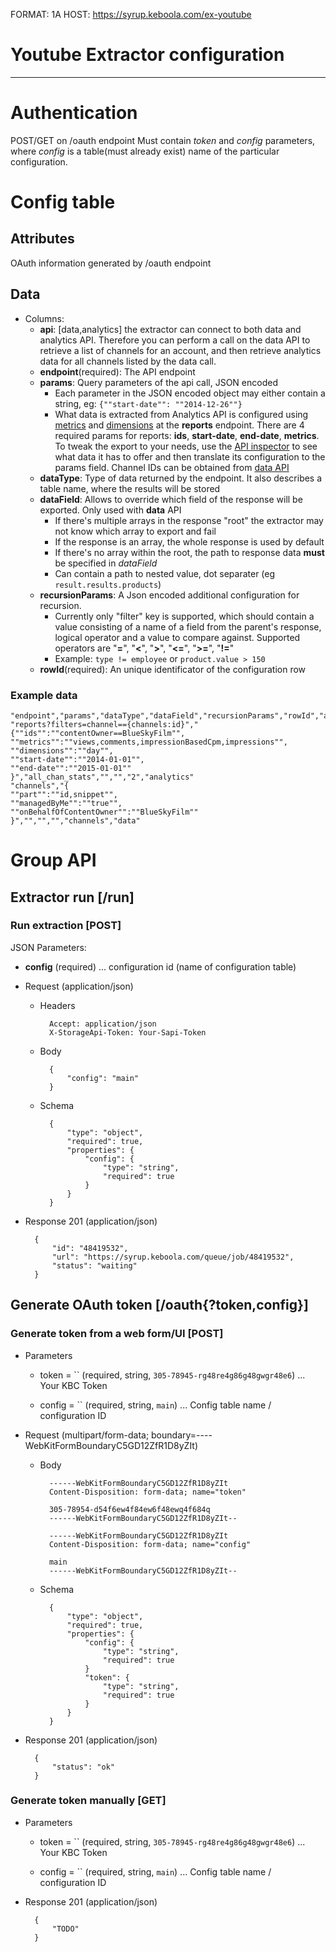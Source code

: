 FORMAT: 1A
HOST: https://syrup.keboola.com/ex-youtube

# Youtube Extractor configuration
---

# Authentication
POST/GET on /oauth endpoint
Must contain *token* and *config* parameters, where *config* is a table(must already exist) name of the particular configuration.

# Config table
## Attributes

OAuth information generated by /oauth endpoint

## Data
- Columns:
    - **api**: [data,analytics] the extractor can connect to both data and analytics API. Therefore you can perform a call on the data API to retrieve a list of channels for an account, and then retrieve analytics data for all channels listed by the data call.
    - **endpoint**(required): The API endpoint
    - **params**: Query parameters of the api call, JSON encoded
        - Each parameter in the JSON encoded object may either contain a string, eg: `{""start-date"": ""2014-12-26""}`
        - What data is extracted from Analytics API is configured using [metrics](https://developers.google.com/youtube/analytics/v1/dimsmets/mets) and [dimensions](https://developers.google.com/youtube/analytics/v1/dimsmets/dims) at the **reports** endpoint. There are 4 required params for reports: **ids**, **start-date**, **end-date**, **metrics**. To tweak the export to your needs, use the [API inspector](https://developers.google.com/apis-explorer/#p/youtubeAnalytics/v1/youtubeAnalytics.reports.query?ids=contentOwner%253D%253DYourUser&start-date=2014-01-01&end-date=2015-02-01&metrics=views%252CimpressionBasedCpm&dimensions=day&filters=channel%253D%253DUCFdsfiewfehfhqhfeqhfehq&_h=2&) to see what data it has to offer and then translate its configuration to the params field. Channel IDs can be obtained from [data API](https://developers.google.com/apis-explorer/#p/youtube/v3/youtube.channels.list?part=id%252Csnippet&managedByMe=true&onBehalfOfContentOwner=BlueSkyFilm&_h=1&)
    - **dataType**: Type of data returned by the endpoint. It also describes a table name, where the results will be stored
    - **dataField**: Allows to override which field of the response will be exported. Only used with **data** API
        - If there's multiple arrays in the response "root" the extractor may not know which array to export and fail
        - If the response is an array, the whole response is used by default
        - If there's no array within the root, the path to response data **must** be specified in *dataField*
        - Can contain a path to nested value, dot separater (eg `result.results.products`)
    - **recursionParams**: A Json encoded additional configuration for recursion.
        - Currently only "filter" key is supported, which should contain a value consisting of a name of a field from the parent's response, logical operator and a value to compare against. Supported operators are "**=**", "**<**", "**>**", "**<=**", "**>=**", "**!=**"
        - Example: `type != employee` or `product.value > 150`
    - **rowId**(required): An unique identificator of the configuration row

### Example data

    "endpoint","params","dataType","dataField","recursionParams","rowId","api"
    "reports?filters=channel=={channels:id}","{""ids"":""contentOwner==BlueSkyFilm"",
    ""metrics"":""views,comments,impressionBasedCpm,impressions"",
    ""dimensions"":""day"",
    ""start-date"":""2014-01-01"",
    ""end-date"":""2015-01-01""
    }","all_chan_stats","","","2","analytics"
    "channels","{
    ""part"":""id,snippet"",
    ""managedByMe"":""true"",
    ""onBehalfOfContentOwner"":""BlueSkyFilm""
    }","","","","channels","data"

# Group API

## Extractor run [/run]

### Run extraction [POST]

JSON Parameters:

- **config** (required) ... configuration id (name of configuration table)

+ Request (application/json)

    + Headers

            Accept: application/json
            X-StorageApi-Token: Your-Sapi-Token

    + Body

            {
                "config": "main"
            }

    + Schema

            {
                "type": "object",
                "required": true,
                "properties": {
                    "config": {
                        "type": "string",
                        "required": true
                    }
                }
            }

+ Response 201 (application/json)

        {
            "id": "48419532",
            "url": "https://syrup.keboola.com/queue/job/48419532",
            "status": "waiting"
        }


## Generate OAuth token [/oauth{?token,config}]

### Generate token from a web form/UI [POST]

+ Parameters
    + token = `` (required, string, `305-78945-rg48re4g86g48gwgr48e6`) ... Your KBC Token

    + config = `` (required, string, `main`) ... Config table name / configuration ID

+ Request (multipart/form-data; boundary=----WebKitFormBoundaryC5GD12ZfR1D8yZIt)
    + Body

            ------WebKitFormBoundaryC5GD12ZfR1D8yZIt
            Content-Disposition: form-data; name="token"

            305-78954-d54f6ew4f84ew6f48ewq4f684q
            ------WebKitFormBoundaryC5GD12ZfR1D8yZIt--

            ------WebKitFormBoundaryC5GD12ZfR1D8yZIt
            Content-Disposition: form-data; name="config"

            main
            ------WebKitFormBoundaryC5GD12ZfR1D8yZIt--

    + Schema

            {
                "type": "object",
                "required": true,
                "properties": {
                    "config": {
                        "type": "string",
                        "required": true
                    }
                    "token": {
                        "type": "string",
                        "required": true
                    }
                }
            }

+ Response 201 (application/json)

        {
            "status": "ok"
        }

### Generate token manually [GET]

+ Parameters
    + token = `` (required, string, `305-78945-rg48re4g86g48gwgr48e6`) ... Your KBC Token

    + config = `` (required, string, `main`) ... Config table name / configuration ID

+ Response 201 (application/json)

        {
            "TODO"
        }
